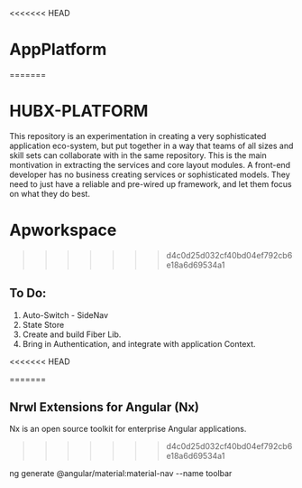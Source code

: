 <<<<<<< HEAD
# AppPlatform
=======

# HUBX-PLATFORM
This repository is an experimentation in creating a very sophisticated application eco-system, but put together in a way that teams of all sizes and skill sets can collaborate with in the same repository.  This is the main montivation in extracting the services and core layout modules.  A front-end developer has no business creating services or sophisticated models.  They need to just have a reliable and pre-wired up framework, and let them focus on what they do best. 

# Apworkspace
>>>>>>> d4c0d25d032cf40bd04ef792cb6e18a6d69534a1

## To Do: 
1) Auto-Switch - SideNav
2) State Store
3) Create and build Fiber Lib.
4) Bring in Authentication, and integrate with application Context.

<<<<<<< HEAD


=======
## Nrwl Extensions for Angular (Nx)
Nx is an open source toolkit for enterprise Angular applications.
>>>>>>> d4c0d25d032cf40bd04ef792cb6e18a6d69534a1



ng generate @angular/material:material-nav --name toolbar

